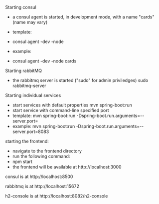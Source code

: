 

Starting consul
- a consul agent is started, in development mode, with a name "cards" (name may vary)
- template:
- consul agent -dev -node <nodeName>

- example:
- consul agent -dev -node cards

Starting rabbitMQ
- the rabbitmq server is started ("sudo" for admin priviledges)
sudo rabbitmq-server

Starting individual services
- start services with default properties
mvn spring-boot:run 
- start service with command-line specified port
- template:
mvn spring-boot:run -Dspring-boot.run.arguments=--server.port=<portNumber>
- example:
mvn spring-boot:run -Dspring-boot.run.arguments=--server.port=8083


starting the frontend:
- navigate to the frontend directory
- run the following command:
- npm start
- the frontend will be available at http://localhost:3000

consul is at http://localhost:8500

rabbitmq is at http://localhost:15672

h2-console is at http://localhost:8082/h2-console